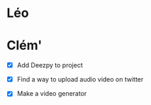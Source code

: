# Léo

# Clém'
- [x] Add Deezpy to project
- [x] Find a way to upload audio video on twitter
- [x] Make a video generator

